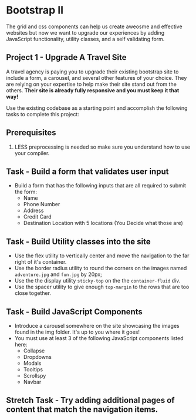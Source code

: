 # Bootstrap II

The grid and css components can help us create aweosme and effective websites but now we want to upgrade our experiences by adding JavaScript functionality, utility classes, and a self validating form.  

## Project 1 - Upgrade A Travel Site

A travel agency is paying you to upgrade their existing bootstrap site to include a form, a carousel, and several other features of your choice.  They are relying on your expertise to help make their site stand out from the others.  **Their site is already fully responsive and you must keep it that way!**

Use the existing codebase as a starting point and accomplish the following tasks to complete this project:

## Prerequisites

1. LESS preprocessing is needed so make sure you understand how to use your compiler.

## Task - Build a form that validates user input

* Build a form that has the following inputs that are all required to submit the form:
    - Name
    - Phone Number
    - Address 
    - Credit Card
    - Destination Location with 5 locations (You Decide what those are)

## Task - Build Utility classes into the site

* Use the flex utility to vertically center and move the navigation to the far right of it's container.  
* Use the border radius utility to round the corners on the images named ```adventure.jpg``` and ```fun.jpg``` by 20px;
* Use the the display utility ```sticky-top``` on the the ```container-fluid``` div.
* Use the spacer utility to give enough ```top-margin``` to the rows that are too close together. 

## Task - Build JavaScript Components

* Introduce a carousel somewhere on the site showcasing the images found in the img folder.  It's up to you where it goes!
* You must use at least 3 of the following JavaScript components listed here:
    - Collapse
    - Dropdowns
    - Modals
    - Tooltips
    - Scrollspy
    - Navbar

## Stretch Task - Try adding additional pages of content that match the navigation items.

